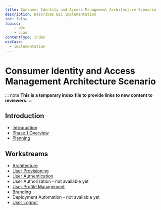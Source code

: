```yaml
---
title: Consumer Identity and Access Management Architecture Scenario
description: Describes B2C implementation 
toc: false
topics:
    - b2c
    - ciam
contentType: index
useCase:
  - implementation
---
```

# Consumer Identity and Access Management Architecture Scenario

::: note
**This is a temporary index file to provide links to new content to reviewers.**
:::

## Introduction

* [Introduction](/architeture-scenarios/b2c/introduction)
* [Phase 1 Overview](/architecture-scenarios/b2c/phase-1-overview)
* [Planning](/architecture-scenarios/b2c/planning)

## Workstreams

* [Architecture](/architecture-scenarios/b2c/tenant-architecture)
* [User Provisioning](/architecture-scenarios/b2c/user-provisioning)
* [User Authentication](/architecture-scenarios/b2c/authentication)
* User Authorization - not available yet
* [User Profile Management](/architecture-scenarios/b2c/user-profile-mgmt)
* [Branding](/architecture-scenarios/b2c/branding)
* Deployment Automation - not available yet
* [User Logout](/architecture-scenarios/b2c/user-logout)
